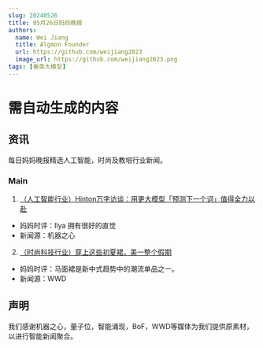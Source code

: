 ```yaml
---
slug: 20240526
title: 05月26日妈妈晚报
authors:
  name: Wei Jiang
  title: Algmon Founder
  url: https://github.com/weijiang2023
  image_url: https://github.com/weijiang2023.png
tags: [垂类大模型]
---
```


# 需自动生成的内容
## 资讯
每日妈妈晚报精选人工智能，时尚及教培行业新闻。

### Main

1. [（人工智能行业）Hinton万字访谈：用更大模型「预测下一个词」值得全力以赴](https://mp.weixin.qq.com/s/OydltjpVwsQ7hNBH6hq_Og)
* 妈妈时评：Ilya 拥有很好的直觉
* 新闻源：机器之心

2. [（时尚科技行业）穿上这些初夏裙，美一整个假期](https://mp.weixin.qq.com/s/jADn04PEM7DDGxTE5c8c4Q)
* 妈妈时评：马面裙是新中式趋势中的潮流单品之一。
* 新闻源：WWD

## 声明

我们感谢机器之心，量子位，智能涌现，BoF，WWD等媒体为我们提供原素材，以进行智能新闻聚合。
